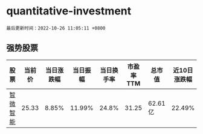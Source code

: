 # quantitative-investment

`最后更新时间：2022-10-26 11:05:11 +0800`

## 强势股票

|股票|当前价|当日涨跌幅|当日振幅|当日换手率|市盈率TTM|总市值|近10日涨跌幅|
|----|----|----|----|----|----|----|----|
|[智微智能](https://xueqiu.com/S/SZ001339)|25.33|8.85%|11.99%|24.8%|31.25|62.61亿|22.49%|
